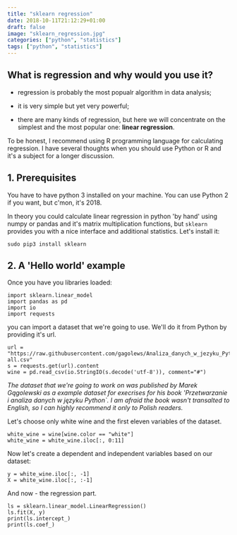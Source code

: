 ```yaml
---
title: "sklearn regression"
date: 2018-10-11T21:12:29+01:00
draft: false
image: "sklearn_regression.jpg"
categories: ["python", "statistics"]
tags: ["python", "statistics"]
---
```


## What is regression and why would you use it?

* regression is probably the most popualr algorithm in data analysis;

* it is very simple but yet very powerful;

* there are many kinds of regression, but here we will concentrate on the simplest and the most popular one: **linear regression**.

To be honest, I recommend using R programming language for calculating regression. I have several thoughts when you should use Python or R and it's a subject for a longer discussion.

## 1. Prerequisites

You have to have python 3 installed on your machine. You can use Python 2 if you want, but c'mon, it's 2018.

In theory you could calculate linear regression in python 'by hand' using numpy or pandas and it's matrix multiplication functions, but `sklearn` provides you with a nice interface and additional statistics. Let's install it:

```{bash}
sudo pip3 install sklearn
```

## 2. A 'Hello world' example

Once you have you libraries loaded:
```{python}
import sklearn.linear_model
import pandas as pd
import io
import requests
```

you can import a dataset that we're going to use. We'll do it from Python by providing it's url.

```{python}
url = "https://raw.githubusercontent.com/gagolews/Analiza_danych_w_jezyku_Python/master/zbiory_danych/winequality-all.csv"
s = requests.get(url).content
wine = pd.read_csv(io.StringIO(s.decode('utf-8')), comment="#")
```

*The dataset that we're going to work on was published by Marek Gągolewski as a example dataset for execrises for his book 'Przetwarzanie i analiza danych w języku Python`. I am afraid the book wasn't transalted to English, so I can highly recommend it only to Polish readers.*

Let's choose only white wine and the first eleven variables of the dataset.
```{python}
white_wine = wine[wine.color == "white"]
white_wine = white_wine.iloc[:, 0:11]
```

Now let's create a dependent and independent variables based on our dataset:
```{python}
y = white_wine.iloc[:, -1]
X = white_wine.iloc[:, :-1]
```

And now - the regression part.
```{python}
ls = sklearn.linear_model.LinearRegression()
ls.fit(X, y)
print(ls.intercept_)
print(ls.coef_)
```
